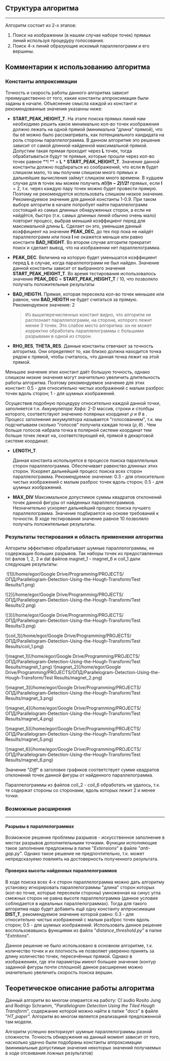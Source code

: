 ## Структура алгоритма

------

Алгоритм состоит из 2-х этапов:

1. Поиск на изображении (в нашем случае наборе точек) прямых линий используя процедуру голосования. 
2. Поиск 4-х линий образующие искомый параллелограмм и его вершины.

## Комментарии к использованию алгоритма

### Константы аппроксимации

Точность и скорость работы данного алгоритма зависит преимущественно от того, какие константы аппроксимации были заданы в начале. Объяснение смысла каждой из констант и рекомендованные значения указанны ниже:

* **START_PEAK_HEIGHT_T**. 
  На этапе поиска прямых линий нам необходимо решить какое минимально кол-во точек изображения должно лежать на одной прямой (минимальна "длина" прямой), что бы её можно было рассматривать, как потенциального кандидата на роль стороны параллелограмма. В данном алгоритме это решение зависит от самой длинной найденной максимальной прямой. Допустим такая прямая проходит через **L** точек, тогда обрабатываться будут те прямые, которые прошли через кол-во точек равное **l ** = **L** * **START_PEAK_HEIGHT_T**. 
  Значение данной константы должно подбираться из соображений, что если **n** будет слишком мало, то мы получим слишком много прямых и дальнейшие вычисления займут слишком много времени. В худшем случае для **n** точек мы можем получить ***n!/(n − 2)!/2!*** прямых, если **l** = 2, т.к. через каждую пару точек можно будет провести прямую. Поэтому не рекомендуется использовать слишком низкое значение.
  Рекомендуемое значение для данной константы 1-0.9. При таком выборе алгоритм в начале попробует найти параллелограмм состоящий из самых длинных обнаруженных сторон, а если не найдётся, быстро (т.к. самых длинных линий обычно очень мало) повторит процесс, выбрав меньший коэффициент перед  для максимальной длины **L**. Сделает он это, уменьшая данный коэффициент на значение **PEAK_DEC**, до тех пор пока не найдёт параллелограмм или пока **l** не окажется меньше или равно константе **BAD_HEIGHT**. Во втором случае алгоритм прекратит поиск и сделает вывод, что на изображении нет параллелограмма. 

* **PEAK_DEC**.
  Величина на которую будет уменьшатся коэффициент перед **L** в случае, когда параллелограмм не был найден. Значение данной константы зависит от выбранного значения **START_PEAK_HEIGHT_T**. Во время тестирования использовалось значение **PEAK_DEC** = **START_PEAK_HEIGHT_T** / 10, что позволяло получать положительные результаты

* **BAD_HEIGTH.**
  Прямая, которая пересекла кол-во точек меньшее или равное, чем **BAD_HEIGTH** не будет считаться за прямую. Рекомендуемое значение: 2

  > Из вышеперечисленных констант видно, что алгоритм не распознает параллелограмм, на стороне, которого лежит менее 3 точек. Это слабое место алгоритма: он не может корректно обработать параллелограммы с большими разрывами в одной из сторон.

* **RHO_RES**, **THETA_RES**.
  Данные константы отвечают за точность алгоритма. Они определяют то, как близко должна находится точка рядом к прямой, чтобы считалось, что данная точка лежит на этой прямой. 
  
Меньшее значение этих констант даёт большую точность, однако слишком низкие значения могут значительно увеличить длительность работы алгоритма. Поэтому рекомендуемое значение для этих констант: 0.5 - для относительно чистых изображений с малым разброс точек вдоль сторон; 1 - для шумных изображений. 

  Осуществив подобную процедуру относительно каждой данной точки, заполняется т.н. *Аккумуляторе Хафа*: 2-D массив, строки и столбцы которого, соответствуют значению полярных координат $\rho$  и $\theta$ в . Процесс заполнения аккумулятора называется "голосованием", т.к. мы подсчитываем сколько "голосов" получила каждая точка $(\rho ,\theta)$ . Чем больше голосов набрала точка в полярной системе координат тем больше точек лежат на, соответствующей ей, прямой в декартовой  системе координат. 
* **LENGTH_T**.

  Данная константа используется в процессе поиска параллельных сторон параллелограмма. Обеспечивает равенство длинных этих сторон. Ускоряет дальнейший процесс поиска всех сторон параллелограмма. Рекомендуемое значение: 0.3 - для относительно чистых изображений с малым разброс точек вдоль сторон; 0.5 - для шумных изображений. 

* **MAX_DIV**
  Максимальное допустимое суммы квадратов отклонений точек данной фигуры от найденных параллелограммов. Незначительно ускоряет дальнейший процесс поиска лучшего параллелограмма. Значение подбирается на основе требований к точности. В ходе тестирования значение равное 10 позволяло получать положительные результаты.  

### Результаты тестирования и область применения алгоритма

Алгоритм эффективно обрабатывает шумные параллелограммы, не содержащие больших разрывов. Так наборы точек из предоставленных txt фалов 1, 2, 3 и dat файлов magnet_1 - magnet_6 и coil_1 дали следующие результаты:

​													 ![1](/home/egor/Google Drive/Programming/PROJECTS/ОПД/Parallelogram-Detection-Using-the-Hough-Transform/Test Results/1.png)

![2](/home/egor/Google Drive/Programming/PROJECTS/ОПД/Parallelogram-Detection-Using-the-Hough-Transform/Test Results/2.png)

![3](/home/egor/Google Drive/Programming/PROJECTS/ОПД/Parallelogram-Detection-Using-the-Hough-Transform/Test Results/3.png)

![coil_1](/home/egor/Google Drive/Programming/PROJECTS/ОПД/Parallelogram-Detection-Using-the-Hough-Transform/Test Results/coil_1.png)

![magnet_1](/home/egor/Google Drive/Programming/PROJECTS/ОПД/Parallelogram-Detection-Using-the-Hough-Transform/Test Results/magnet_1.png)
![magnet_2](/home/egor/Google Drive/Programming/PROJECTS/ОПД/Parallelogram-Detection-Using-the-Hough-Transform/Test Results/magnet_2.png)

![magnet_3](/home/egor/Google Drive/Programming/PROJECTS/ОПД/Parallelogram-Detection-Using-the-Hough-Transform/Test Results/magnet_3.png)

![magnet_4](/home/egor/Google Drive/Programming/PROJECTS/ОПД/Parallelogram-Detection-Using-the-Hough-Transform/Test Results/magnet_4.png)

![magnet_5](/home/egor/Google Drive/Programming/PROJECTS/ОПД/Parallelogram-Detection-Using-the-Hough-Transform/Test Results/magnet_5.png)

![magnet_6](/home/egor/Google Drive/Programming/PROJECTS/ОПД/Parallelogram-Detection-Using-the-Hough-Transform/Test Results/magnet_6.png)

Значение "*Diff*" в заголовке графиков соответствует сумме квадратов отклонений точек данной фигуры от найденного параллелограмма.

Параллелограммы из файлов coil_2 - coil_6  обработать не удалось, т.к. те содержат стороны со сторонами, вдоль которых лежит 2 и менее точки. 

### Возможные расширения

------

#### Разрывы в параллелограммах

Возможное решение проблемы разрывов - искусственное заполнение в местах разрывов дополнительными точками. Функции исполняющие такое заполнение предложены в папке "*Extensions*"  в файле "*anti-gap.py*". Однако такое решение не предпочтительно, т.к. может непредсказуемо повлиять на достоверность полученного результата. 

#### Проверка высоты найденных параллелограммов

В ходе поиска всех 4-х сторон параллелограмма можно дать алгоритму установку игнорировать параллелограммы "длина" сторон которых (кол-во точке, которые пересекли стороны) умноженная на синус угла смежных сторон не равна высоте параллелограмма (данное условие соблюдается в идеальных параллелограммах).  Тогда для такого алгоритма надо будет добавить ещё одну константу аппроксимации **DIST_T**, рекомендуемое значение которой равно: 0.3 - для относительно чистых изображений с малым разброс точек вдоль сторон; 0.5 - для шумных изображений. Использовать данное решение воспользовавшись функциями из файла "*distance_threshold.py*" в папке "*Extntions*".

Данное решение не было использовано в основном алгоритме, т.к. количество точек и их плотность не позволяет уверенно принять за длину количество точек, пересечённых прямой. Однако в изображениях, где эти параметры имеют большее значение (контур заданной фигуры почти сплошной) данное расширение можно значительно увеличить скорость поиска вершин.

## Теоретическое описание работы алгоритма

Данный алгоритм во многом опирается на работу: Cl´audio Rosito Jung and Rodrigo Schramm, "*Parallelogram Detection Using the Tiled Hough Transform*", содержание которой можно найти в папке "*docs*" в файле "*HT_paper*". Алгоритм во многом является реализацией предложенной там модели.  

Алгоритм успешно векторизует шумные параллелограммы разной сложности. Точность обнаружения на данный момент зависит от того, насколько удачно были подобраны константы аппроксимации (минимальные допустимые значения некоторых значений получаемых в ходе отсеивания ложных результатов)